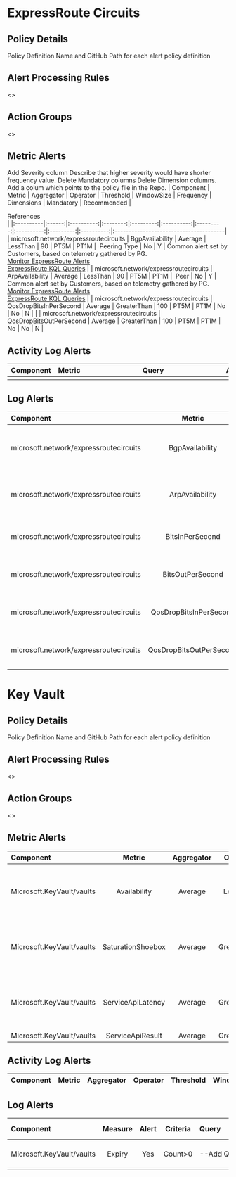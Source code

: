 # ExpressRoute Circuits

## Policy Details

Policy Definition Name and GitHub Path for each alert policy definition

## Alert Processing Rules

<<TBD>>

## Action Groups

<<TBD>>

## Metric Alerts

Add Severity column
    Describe that higher severity would have shorter frequency value.
Delete Mandatory columns
Delete Dimension columns.
Add a colum which points to the policy file in the Repo.
| Component | Metric | Aggregator | Operator | Threshold | WindowSize | Frequency | Dimensions | Mandatory | Recommended |<div style="width:240px">References</div>|
|:----------|:------:|:----------:|:--------:|:---------:|:----------:|:---------:|:----------:|:---------:|:----------:|:---------------------------------------|
| microsoft.network/expressroutecircuits | BgpAvailability         | Average      | LessThan    | 90  | PT5M | PT1M |  Peering Type | No | Y | Common alert set by Customers, based on telemetry gathered by PG.<br/>[Monitor ExpressRoute Alerts](https://docs.microsoft.com/en-us/azure/expressroute/monitor-expressroute#alerts)<br/>[ExpressRoute KQL Queries](https://docs.microsoft.com/en-us/azure/expressroute/monitor-expressroute#sample-kusto-queries) |
| microsoft.network/expressroutecircuits | ArpAvailability         | Average | LessThan    | 90  | PT5M | PT1M |  Peer | No | Y | Common alert set by Customers, based on telemetry gathered by PG.<br/>[Monitor ExpressRoute Alerts](https://docs.microsoft.com/en-us/azure/expressroute/monitor-expressroute#alerts)<br/>[ExpressRoute KQL Queries](https://docs.microsoft.com/en-us/azure/expressroute/monitor-expressroute#sample-kusto-queries) |
| microsoft.network/expressroutecircuits | QosDropBitsInPerSecond  | Average | GreaterThan | 100 | PT5M | PT1M | No    | No | N |                                                                                                                                                                                                                                                         |
| microsoft.network/expressroutecircuits | QosDropBitsOutPerSecond | Average | GreaterThan | 100 | PT5M | PT1M | No    | No | N |


## Activity Log Alerts

| Component | Metric |<div style="width:300px">Query</div> |Aggregator | Operator | Threshold | WindowSize | Frequency | Dimensions | Mandatory | Documented |<div style="width:240px">References</div>|
|:----------|:------:|:----------:|:----------:|:--------:|:---------:|:----------:|:---------:|:----------:|:---------:|:----------:|:---------------------------------------|
|||||||||||||

## Log Alerts


| Component | Metric |<div style="width:300px">Query</div> | Aggregator | Operator | Threshold | WindowSize | Frequency | Dimensions | Mandatory | Documented |<div style="width:240px">References</div>|
|:----------|:------:|:------|:----------:|:--------:|:---------:|:----------:|:---------:|:----------:|:---------:|:----------:|:---------------------------------------|
| microsoft.network/expressroutecircuits | BgpAvailability         |`AzureMetrics`<br/>`| where MetricName == "BgpAvailability"`<br/> `| summarize by Average, bin(TimeGenerated, 5m), Resource` <br/> `| render timechart` |0       | LessThan    | 90  | PT5M | PT1M |  Peer | No | Y | [Monitor ExpressRoute Alerts](https://docs.microsoft.com/en-us/azure/expressroute/monitor-expressroute#alerts)<br/>[ExpressRoute KQL Queries](https://docs.microsoft.com/en-us/azure/expressroute/monitor-expressroute#sample-kusto-queries) |
| microsoft.network/expressroutecircuits | ArpAvailability         |`AzureMetrics`<br/>`| where MetricName == "ArpAvailability"`<br/> `| summarize by Average, bin(TimeGenerated, 5m), Resource` <br/> `| render timechart` |Average | LessThan    | 90  | PT5M | PT1M |  Peer | No | Y | [Monitor ExpressRoute Alerts](https://docs.microsoft.com/en-us/azure/expressroute/monitor-expressroute#alerts)<br/>[ExpressRoute KQL Queries](https://docs.microsoft.com/en-us/azure/expressroute/monitor-expressroute#sample-kusto-queries) |
| microsoft.network/expressroutecircuits | BitsInPerSecond  |`AzureMetrics`<br/> `| where MetricName == "BitsInPerSecond"` <br/> `| summarize by Average, bin(TimeGenerated, 1h), Resource` <br/> `| render timechart` |Average | GreaterThan | 100 | PT5M | PT1M | No    | No | N |                                                                                                                                                                                                                                                         |
| microsoft.network/expressroutecircuits | BitsOutPerSecond |```AzureMetrics | where MetricName == "BitsInPerSecond"| summarize by Average, bin(TimeGenerated, 1h), Resource| render timechart``` |Average | GreaterThan | 100 | PT5M | PT1M | No    | No | N |
| microsoft.network/expressroutecircuits | QosDropBitsInPerSecond | `AzureMetrics| where MetricName == "QosDropBitsInPerSecond"` <br/> `| summarize by Average, bin(TimeGenerated, 1h), Resource` <br/> `| render timechart` | Average | GreaterThan | 100 | PT5M | PT1M | No    | No | N |
| microsoft.network/expressroutecircuits | QosDropBitsOutPerSecond | ```AzureMetrics | where MetricName == "QosDropBitsInPerSecond" | summarize by Average, bin(TimeGenerated, 1h), Resource | render timechart```  | Average | GreaterThan | 100 | PT5M | PT1M | No    | No | N |



# Key Vault

## Policy Details

Policy Definition Name and GitHub Path for each alert policy definition

## Alert Processing Rules

<<TBD>>

## Action Groups

<<TBD>>

## Metric Alerts



| Component | Metric | Aggregator | Operator | Threshold | WindowSize | Frequency | Dimensions | Mandatory | Documented |<div style="width:240px">References</div>|
|:----------|:------:|:----------:|:--------:|:---------:|:----------:|:---------:|:----------:|:---------:|:----------:|:---------------------------------------|
| Microsoft.KeyVault/vaults | Availability | Average | LessThan | 90 | PT5M  | PT1M | No | Yes | Yes | - [General Key Vault Alerts](https://learn.microsoft.com/en-us/azure/key-vault/general/monitor-key-vault#alerts)<br/>- [Configuring Key Vault Alerts](https://learn.microsoft.com/en-us/azure/key-vault/general/alert) <br/> - [Key Vault Monitoring Reference](https://docs.microsoft.com/en-us/azure/key-vault/general/monitor-key-vault-reference)<br/>- [Monitoring Azure Key Vault](https://docs.microsoft.com/en-us/azure/key-vault/general/monitor-key-vault)<br/>- [Key Vault Insights](https://docs.microsoft.com/en-us/azure/azure-monitor/insights/key-vault-insights-overview)|
| Microsoft.KeyVault/vaults | SaturationShoebox | Average | GreaterThan | 75 | PT5M | PT1M | No | Yes | Yes | - [General Key Vault Alerts](https://learn.microsoft.com/en-us/azure/key-vault/general/monitor-key-vault#alerts)<br/>- [Configuring Key Vault Alerts](https://learn.microsoft.com/en-us/azure/key-vault/general/alert)<br/> - [Key Vault Monitoring Reference](https://docs.microsoft.com/en-us/azure/key-vault/general/monitor-key-vault-reference)<br/>- [Monitoring Azure Key Vault](https://docs.microsoft.com/en-us/azure/key-vault/general/monitor-key-vault)<br/>- [Key Vault Insights](https://docs.microsoft.com/en-us/azure/azure-monitor/insights/key-vault-insights-overview) |
| Microsoft.KeyVault/vaults | ServiceApiLatency | Average    | GreaterThan | 1000      | PT5M       | PT1M      | No              | Yes       | Y          | - [General Key Vault Alerts](https://learn.microsoft.com/en-us/azure/key-vault/general/monitor-key-vault#alerts)<br/>- [Configuring Key Vault Alerts](https://learn.microsoft.com/en-us/azure/key-vault/general/alert)<br/>- [Key Vault Monitoring Reference](https://docs.microsoft.com/en-us/azure/key-vault/general/monitor-key-vault-reference)<br/>- [Monitoring Azure Key Vault](https://docs.microsoft.com/en-us/azure/key-vault/general/monitor-key-vault)<br/>- [Key Vault Insights](https://docs.microsoft.com/en-us/azure/azure-monitor/insights/key-vault-insights-overview) |
| Microsoft.KeyVault/vaults | ServiceApiResult  | Average    | GreaterThan | dynamic   | PT5M       | PT1M      | StatusCodeClass | Yes       | N          |



## Activity Log Alerts

| Component | Metric | Aggregator | Operator | Threshold | WindowSize | Frequency | Dimensions | Mandatory | Documented |<div style="width:240px">Reference</div>|
|:----------|:------:|:----------:|:--------:|:---------:|:----------:|:---------:|:----------:|:---------:|:----------:|:---------------------------------------|

## Log Alerts

| Component                 | Measure | Alert | Criteria | <div style="width:240px">Query </div> | Operational Dashboard | Mandatory | <div style="width:240px">References </div>                                                |
|:--------------------------|:-------:|:-----:|:--------:|:--------------------------------------|:---------------------:|:---------:|:-------------------------------------------------------------------------------------|
| Microsoft.KeyVault/vaults | Expiry  |  Yes  | Count>0  | --Add Query Here--                    |        Count>0        |    Yes    | Need to review but easier to set up than using eventgrid as already collecting logs. |


